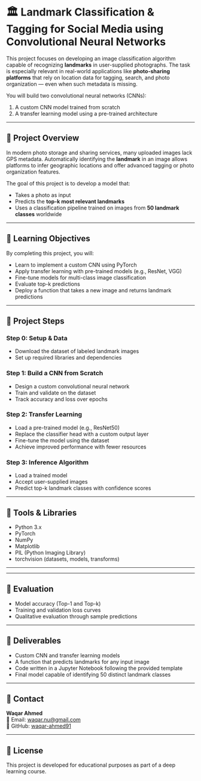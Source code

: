 # 🏛️ Landmark Classification & Tagging for Social Media using Convolutional Neural Networks

This project focuses on developing an image classification algorithm capable of recognizing **landmarks** in user-supplied photographs. The task is especially relevant in real-world applications like **photo-sharing platforms** that rely on location data for tagging, search, and photo organization — even when such metadata is missing.

You will build two convolutional neural networks (CNNs):
1. A custom CNN model trained from scratch
2. A transfer learning model using a pre-trained architecture

---

## 📘 Project Overview

In modern photo storage and sharing services, many uploaded images lack GPS metadata. Automatically identifying the **landmark** in an image allows platforms to infer geographic locations and offer advanced tagging or photo organization features.

The goal of this project is to develop a model that:
- Takes a photo as input
- Predicts the **top-k most relevant landmarks**
- Uses a classification pipeline trained on images from **50 landmark classes** worldwide

---

## 🧠 Learning Objectives

By completing this project, you will:
- Learn to implement a custom CNN using PyTorch
- Apply transfer learning with pre-trained models (e.g., ResNet, VGG)
- Fine-tune models for multi-class image classification
- Evaluate top-k predictions
- Deploy a function that takes a new image and returns landmark predictions

---

## 🧪 Project Steps

### Step 0: Setup & Data
- Download the dataset of labeled landmark images
- Set up required libraries and dependencies

### Step 1: Build a CNN from Scratch
- Design a custom convolutional neural network
- Train and validate on the dataset
- Track accuracy and loss over epochs

### Step 2: Transfer Learning
- Load a pre-trained model (e.g., ResNet50)
- Replace the classifier head with a custom output layer
- Fine-tune the model using the dataset
- Achieve improved performance with fewer resources

### Step 3: Inference Algorithm
- Load a trained model
- Accept user-supplied images
- Predict top-k landmark classes with confidence scores

---

## 🧰 Tools & Libraries

- Python 3.x
- PyTorch
- NumPy
- Matplotlib
- PIL (Python Imaging Library)
- torchvision (datasets, models, transforms)

---

---

## 📏 Evaluation

- Model accuracy (Top-1 and Top-k)
- Training and validation loss curves
- Qualitative evaluation through sample predictions

---

## 🎯 Deliverables

- Custom CNN and transfer learning models
- A function that predicts landmarks for any input image
- Code written in a Jupyter Notebook following the provided template
- Final model capable of identifying 50 distinct landmark classes

---

## 👤 Contact

**Waqar Ahmed**  
📧 Email: waqar.nu@gmail.com  
🔗 GitHub: [waqar-ahmed91](https://github.com/waqar-ahmed91)

---

## 📜 License

This project is developed for educational purposes as part of a deep learning course.


